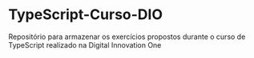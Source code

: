 # TypeScript-Curso-DIO
Repositório para armazenar os exercícios propostos durante o curso de TypeScript realizado na Digital Innovation One
